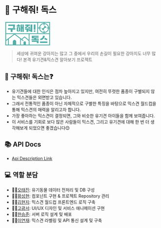 # 🐶 구해줘! 독스

<div align="center" style="display:flex;">
	<img src="./imgs/logo.png" width="30%"/>
</div>


> 세상에 귀여운 강아지는 많고 그 중에서 우리의 손길이 필요한 강아지도 너무 많다! 본격 유기견&믹스견 알아보기 프로젝트


## 🧐 구해줘! 독스는❓
- 유기견들에 대한 인식은 점차 높아지고 있지만, 여전히 뚜렷한 품종이 구별되지 않는 믹스견들은 외면받고 있습니다.
- 그래서 전통적인 품종이 아닌 자체적으로 구별한 특징을 바탕으로 믹스견 월드컵을 통해 믹스견의 매력을 알리고자 합니다.
- 가장 좋아하는 믹스견이 결정되면, 그와 비슷한 유기견 아이들을 함께 보여줍니다.
- 이 서비스를 기회로 보다 많은 사람들이 믹스견, 그리고 유기견에 대해 한 번 더 생각해보게 되었으면 좋겠습니다😊



## 📚 API Docs
* [Api Description Link](https://github.com/busking22/saveDogs/wiki)



## :computer: 역할 분담

- 👨‍💻[오태진](https://github.com/ORANZINO): 유기동물 데이터 전처리 및 DB 구성
- 👨‍💻[황성현](https://github.com/busking22): 컴포넌트 구현 & 프로젝트 Repository 관리
- 👩‍💻[김현지](https://github.com/ekfvnddl99): 믹스견 월드컵 프론트엔드 로직 구축
- 👨‍💻[고광서](https://github.com/rufflain): UI/UX 디자인 및 서비스 애니메이션 구현
- 👨‍💻[한승준](https://github.com/hsjun99): 서버 로직 설계 및 배포
- 👨‍💻[이연재](https://github.com/potomatoo): 믹스견 라벨링 및 API 통신 설계 및 구축

